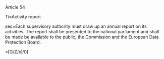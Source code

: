 Article 54

Ti=Activity report

sec=Each supervisory authority must draw up an annual report on its activities. The report shall be presented to the national parliament and shall be made be available to the public, the Commission and the European Data Protection Board.

=[G/Z/ol/0]
